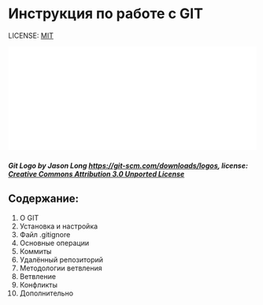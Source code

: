 # Инструкция по работе с GIT

LICENSE: [MIT](./license.md)

![git-logo](./assets/Git-Logo-White.png)

##### Git Logo by Jason Long https://git-scm.com/downloads/logos, license: [Creative Commons Attribution 3.0 Unported License](https://creativecommons.org/licenses/by/3.0/)


## Содержание:
1. О GIT
2. Установка и настройка
3. Файл .gitignore
4. Основные операции
5. Коммиты
6. Удалённый репозиторий
7. Методологии ветвления
8. Ветвление
9. Конфликты
10. Дополнительно

